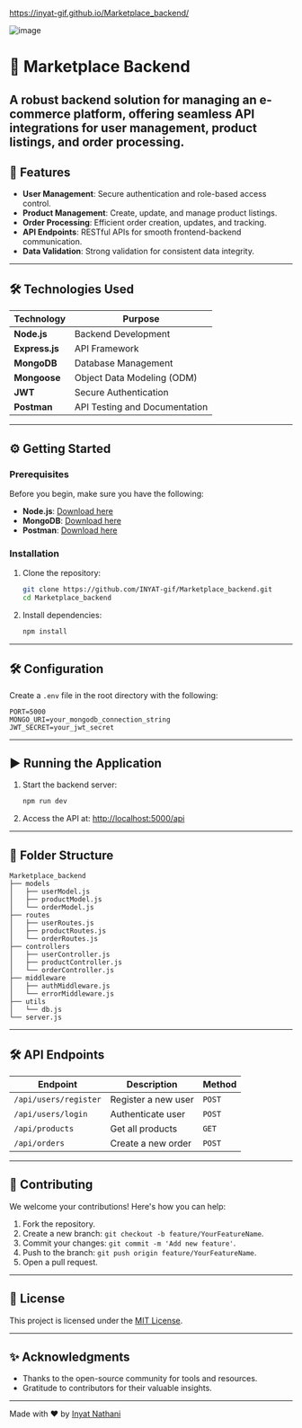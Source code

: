 https://inyat-gif.github.io/Marketplace_backend/

![image](https://github.com/user-attachments/assets/0da3f45f-ed1b-4602-90b7-3c3aee1a47ba)

# 🛒 Marketplace Backend

A robust backend solution for managing an e-commerce platform, offering seamless API integrations for user management, product listings, and order processing.
---
## 🚀 Features

- **User Management**: Secure authentication and role-based access control.
- **Product Management**: Create, update, and manage product listings.
- **Order Processing**: Efficient order creation, updates, and tracking.
- **API Endpoints**: RESTful APIs for smooth frontend-backend communication.
- **Data Validation**: Strong validation for consistent data integrity.

---

## 🛠️ Technologies Used

| **Technology**   | **Purpose**                   |
|------------------|-------------------------------|
| **Node.js**      | Backend Development           |
| **Express.js**   | API Framework                 |
| **MongoDB**      | Database Management           |
| **Mongoose**     | Object Data Modeling (ODM)    |
| **JWT**          | Secure Authentication         |
| **Postman**      | API Testing and Documentation |

---

## ⚙️ Getting Started

### Prerequisites

Before you begin, make sure you have the following:

- **Node.js**: [Download here](https://nodejs.org/)
- **MongoDB**: [Download here](https://www.mongodb.com/try/download/community)
- **Postman**: [Download here](https://www.postman.com/downloads/)

### Installation

1. Clone the repository:

   ```bash
   git clone https://github.com/INYAT-gif/Marketplace_backend.git
   cd Marketplace_backend
   ```

2. Install dependencies:

   ```bash
   npm install
   ```

---

## 🛠️ Configuration

Create a `.env` file in the root directory with the following:

```env
PORT=5000
MONGO_URI=your_mongodb_connection_string
JWT_SECRET=your_jwt_secret
```

---

## ▶️ Running the Application

1. Start the backend server:

   ```bash
   npm run dev
   ```

2. Access the API at: [http://localhost:5000/api](http://localhost:5000/api)

---

## 📂 Folder Structure

```
Marketplace_backend
├── models
│   ├── userModel.js
│   ├── productModel.js
│   └── orderModel.js
├── routes
│   ├── userRoutes.js
│   ├── productRoutes.js
│   └── orderRoutes.js
├── controllers
│   ├── userController.js
│   ├── productController.js
│   └── orderController.js
├── middleware
│   ├── authMiddleware.js
│   └── errorMiddleware.js
├── utils
│   └── db.js
└── server.js
```

---

## 🛠️ API Endpoints

| **Endpoint**          | **Description**                 | **Method** |
|-----------------------|---------------------------------|------------|
| `/api/users/register` | Register a new user            | `POST`     |
| `/api/users/login`    | Authenticate user              | `POST`     |
| `/api/products`       | Get all products               | `GET`      |
| `/api/orders`         | Create a new order             | `POST`     |

---

## 🤝 Contributing

We welcome your contributions! Here's how you can help:

1. Fork the repository.
2. Create a new branch: `git checkout -b feature/YourFeatureName`.
3. Commit your changes: `git commit -m 'Add new feature'`.
4. Push to the branch: `git push origin feature/YourFeatureName`.
5. Open a pull request.

---

## 📜 License

This project is licensed under the [MIT License](LICENSE).

---

## ✨ Acknowledgments

- Thanks to the open-source community for tools and resources.
- Gratitude to contributors for their valuable insights.

---

Made with ❤️ by [Inyat Nathani](https://www.linkedin.com/in/inyat/)
```
